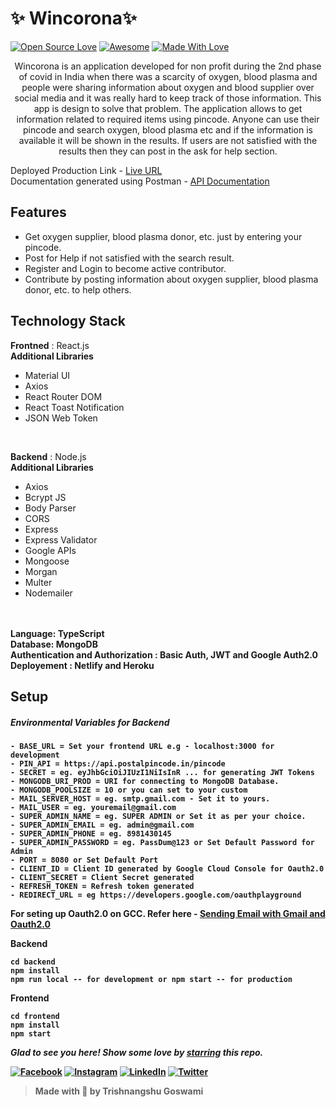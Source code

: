 


# ✨ Wincorona✨

[![Open Source Love](https://badges.frapsoft.com/os/v2/open-source.svg?v=103)](https://github.com/tsgoswami)
[![Awesome](https://cdn.rawgit.com/sindresorhus/awesome/d7305f38d29fed78fa85652e3a63e154dd8e8829/media/badge.svg)](https://github.com/tsgoswami) [![Made With Love](https://img.shields.io/badge/Made%20With-Love-red.svg)](https://github.com/tsgoswami)

<p align="center">
Wincorona is an application developed for non profit during the 2nd phase of covid in India when there was a scarcity of oxygen, blood plasma and people were sharing information about oxygen and blood supplier over social media and it was really hard to keep track of those information. This app is design to solve that problem. The application allows to get information related to required items using pincode. Anyone can use their pincode and search oxygen, blood plasma etc and if the information is available it will be shown in the results. If users are not satisfied with the results then they can post in the ask for help section. 
</p>

Deployed Production Link - [Live URL]
<br>
Documentation generated using Postman - [API Documentation] 

## Features
- Get oxygen supplier, blood plasma donor, etc. just by entering your pincode.
- Post for Help if not satisfied with the search result.
- Register and Login to become active contributor.
- Contribute by posting information about oxygen supplier, blood plasma donor, etc. to help others.

## Technology Stack
<b>Frontned</b> : React.js
<br>
<b>Additional Libraries</b>
 - Material UI
 - Axios
 - React Router DOM
 - React Toast Notification
 -  JSON Web Token
<br>

<b>Backend</b> : Node.js
<br>
<b>Additional Libraries</b>
  - Axios
  - Bcrypt JS
  - Body Parser
  - CORS
  - Express
  - Express Validator
  - Google APIs
  - Mongoose
  - Morgan
  - Multer
  - Nodemailer
<br>
<br>
<b>Language<b>: TypeScript
<br>
<b>Database: MongoDB</b>
<br>  
<b>Authentication and Authorization<b> : Basic Auth, JWT and  Google Auth2.0
<br>
<b>Deployement</b> : Netlify and Heroku
<br>




## Setup
##### Environmental Variables for Backend
```
- BASE_URL = Set your frontend URL e.g - localhost:3000 for development
- PIN_API = https://api.postalpincode.in/pincode
- SECRET = eg. eyJhbGciOiJIUzI1NiIsInR ... for generating JWT Tokens
- MONGODB_URI_PROD = URI for connecting to MongoDB Database.
- MONGODB_POOLSIZE = 10 or you can set to your custom
- MAIL_SERVER_HOST = eg. smtp.gmail.com - Set it to yours.
- MAIL_USER = eg. youremail@gmail.com 
- SUPER_ADMIN_NAME = eg. SUPER ADMIN or Set it as per your choice.
- SUPER_ADMIN_EMAIL = eg. admin@gmail.com 
- SUPER_ADMIN_PHONE = eg. 8981430145
- SUPER_ADMIN_PASSWORD = eg. PassDum@123 or Set Default Password for Admin
- PORT = 8080 or Set Default Port
- CLIENT_ID = Client ID generated by Google Cloud Console for Oauth2.0
- CLIENT_SECRET = Client Secret generated
- REFRESH_TOKEN = Refresh token generated
- REDIRECT_URL = eg https://developers.google.com/oauthplayground 
```
For seting up Oauth2.0 on GCC. Refer here - [Sending Email with Gmail and Oauth2.0]

Backend
```
cd backend
npm install
npm run local -- for development or npm start -- for production
```
Frontend
```
cd frontend
npm install
npm start
```
  
 ***Glad to see you here! Show some love by [starring](https://github.com/tsgoswami/Wincorona) this repo.***

[![Facebook](https://img.shields.io/static/v1.svg?label=follow&message=@tsgoswami&color=black&logo=facebook&style=flat&logoColor=white&colorA=blue)](https://www.facebook.com/trishnangshu.goswami/)  [![Instagram](https://img.shields.io/static/v1.svg?label=follow&message=@tsgoswami&color=black&logo=instagram&style=flat&logoColor=white&colorA=blue)](https://www.instagram.com/letstalkcs/) [![LinkedIn](https://img.shields.io/static/v1.svg?label=connect&message=@tsgoswami&color=black&logo=linkedin&style=flat&logoColor=white&colorA=blue)](https://www.linkedin.com/in/trishnangshugoswami/) [![Twitter](https://img.shields.io/static/v1.svg?label=connect&message=@tsgoswami&color=black&logo=twitter&style=flat&logoColor=white&colorA=blue)](https://twitter.com/ts_goswami)

> Made with 🖤 by Trishnangshu Goswami

[Sending Email with Gmail and Oauth2.0]: https://medium.com/@nickroach_50526/sending-emails-with-node-js-using-smtp-gmail-and-oauth2-316fe9c790a1

[API Documentation]: https://documenter.getpostman.com/view/11794310/U16bx9tr
[Live URL]: https://heuristic-hugle-cf67ea.netlify.app/#/
